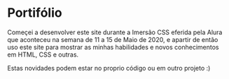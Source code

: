 # Portifólio

Começei a desenvolver este site durante a Imersão CSS eferida pela Alura que aconteceu na semana de 11 a 15 de Maio de 2020, e apartir de então uso este site para mostrar as minhas habilidades e novos conhecimentos em HTML, CSS e outras. 

Estas novidades podem estar no proprio código ou em outro projeto :)

